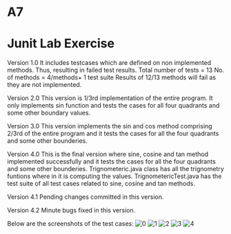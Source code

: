 # A7
# Junit Lab Exercise
Version 1.0
It includes testcases which are defined on non implemented methods. Thus, resulting in failed test results.
Total number of tests = 13
No. of methods = 4/methods+ 1 test suite
Results of 12/13 methods will fail as they are not implemented.

Version 2.0 
This version is 1/3rd implementation of the entire program. It only implements sin function and tests the cases for all four quadrants and some other boundary values.

Version 3.0
This version implements the sin and cos method comprising 2/3rd of the entire program and it tests the cases for all the four quadrants and some other bounderies.

Version 4.0
This is the final version where sine, cosine and tan method implemented successfully and it tests the cases for all the four quadrants and some other bounderies.
Trignometeric.java class has all the trignometry funtions where in it is computing the values. TrignometericTest.java has the test suite of all test cases related to sine, cosine and tan methods. 

Version 4.1
Pending changes committed in this version.

Version 4.2
Minute bugs fixed in this version.


Below are the screenshots of the test cases:
![0](https://user-images.githubusercontent.com/32582640/76380743-fac14300-6329-11ea-9bbb-84f28ae950bb.png)
![1](https://user-images.githubusercontent.com/32582640/76380491-49baa880-6329-11ea-969b-6dc83d5ad391.png)
![2](https://user-images.githubusercontent.com/32582640/76380492-4b846c00-6329-11ea-931f-a6bdaba75a45.png)
![3](https://user-images.githubusercontent.com/32582640/76380493-4cb59900-6329-11ea-9727-f82257355a6d.png)
![4](https://user-images.githubusercontent.com/32582640/76380496-4e7f5c80-6329-11ea-9a1f-c4be07e5bba7.png)


